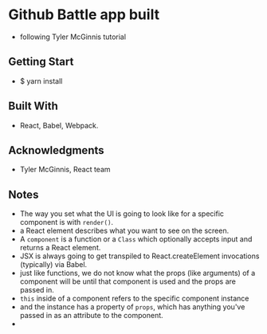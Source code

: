 # Github Battle app built
- following Tyler McGinnis tutorial

## Getting Start
- $ yarn install

## Built With
- React, Babel, Webpack.

## Acknowledgments
- Tyler McGinnis, React team

## Notes
- The way you set what the UI is going to look like for a specific component is
with `render()`.
- a React element describes what you want to see on the screen.
- A `component` is a function or a `Class` which optionally accepts input and
returns a React element.
- JSX is always going to get transpiled to React.createElement invocations
(typically) via Babel.
- just like functions, we do not know what the props (like arguments) of a component
will be until that component is used and the props are passed in.
- `this` inside of a component refers to the specific component instance
- and the instance has a property of `props`, which has anything you've passed in
as an attribute to the component.
- 
